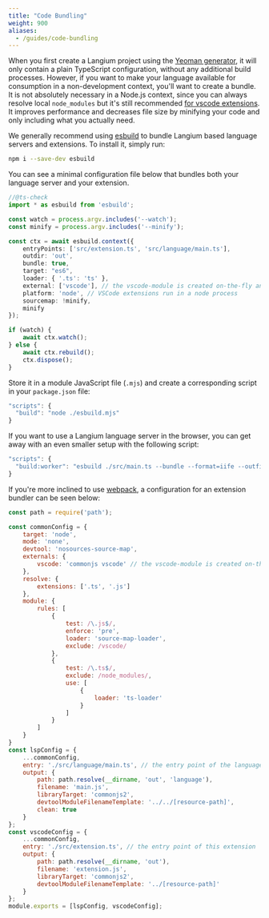 ```yaml
---
title: "Code Bundling"
weight: 900
aliases:
  - /guides/code-bundling
---
```


When you first create a Langium project using the [Yeoman generator](/docs/learn/workflow/install), it will only contain a plain TypeScript configuration, without any additional build processes.
However, if you want to make your language available for consumption in a non-development context, you'll want to create a bundle.
It is not absolutely necessary in a Node.js context, since you can always resolve local `node_modules` but it's still recommended [for vscode extensions](https://code.visualstudio.com/api/working-with-extensions/bundling-extension).
It improves performance and decreases file size by minifying your code and only including what you actually need.

We generally recommend using [esbuild](https://esbuild.github.io/) to bundle Langium based language servers and extensions. To install it, simply run:

```sh
npm i --save-dev esbuild
```

You can see a minimal configuration file below that bundles both your language server and your extension.

```ts
//@ts-check
import * as esbuild from 'esbuild';

const watch = process.argv.includes('--watch');
const minify = process.argv.includes('--minify');

const ctx = await esbuild.context({
    entryPoints: ['src/extension.ts', 'src/language/main.ts'],
    outdir: 'out',
    bundle: true,
    target: "es6",
    loader: { '.ts': 'ts' },
    external: ['vscode'], // the vscode-module is created on-the-fly and must be excluded.
    platform: 'node', // VSCode extensions run in a node process
    sourcemap: !minify,
    minify
});

if (watch) {
    await ctx.watch();
} else {
    await ctx.rebuild();
    ctx.dispose();
}
```

Store it in a module JavaScript file (`.mjs`) and create a corresponding script in your `package.json` file:

```js
"scripts": {
  "build": "node ./esbuild.mjs"
}
```

If you want to use a Langium language server in the browser, you can get away with an even smaller setup with the following script:

```js
"scripts": {
  "build:worker": "esbuild ./src/main.ts --bundle --format=iife --outfile=./public/languageServerWorker.js"
}
```

If you're more inclined to use [webpack](https://webpack.js.org/), a configuration for an extension bundler can be seen below:

```js
const path = require('path');

const commonConfig = {
    target: 'node',
    mode: 'none',
    devtool: 'nosources-source-map',
    externals: {
        vscode: 'commonjs vscode' // the vscode-module is created on-the-fly and must be excluded
    },
    resolve: {
        extensions: ['.ts', '.js']
    },
    module: {
        rules: [
            {
                test: /\.js$/,
                enforce: 'pre',
                loader: 'source-map-loader',
                exclude: /vscode/
            },
            {
                test: /\.ts$/,
                exclude: /node_modules/,
                use: [
                    {
                        loader: 'ts-loader'
                    }
                ]
            }
        ]
    }
}
const lspConfig = {
    ...commonConfig,
    entry: './src/language/main.ts', // the entry point of the language server
    output: {
        path: path.resolve(__dirname, 'out', 'language'),
        filename: 'main.js',
        libraryTarget: 'commonjs2',
        devtoolModuleFilenameTemplate: '../../[resource-path]',
        clean: true
    }
};
const vscodeConfig = {
    ...commonConfig,
    entry: './src/extension.ts', // the entry point of this extension
    output: {
        path: path.resolve(__dirname, 'out'),
        filename: 'extension.js',
        libraryTarget: 'commonjs2',
        devtoolModuleFilenameTemplate: '../[resource-path]'
    }
};
module.exports = [lspConfig, vscodeConfig];
```
